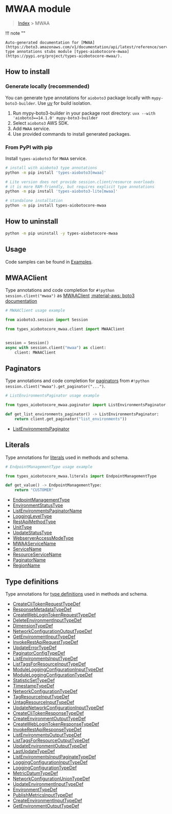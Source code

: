 # MWAA module

> [Index](../README.md) > MWAA


!!! note ""

    Auto-generated documentation for [MWAA](https://boto3.amazonaws.com/v1/documentation/api/latest/reference/services/mwaa.html#mwaa)
    type annotations stubs module [types-aiobotocore-mwaa](https://pypi.org/project/types-aiobotocore-mwaa/).

## How to install

### Generate locally (recommended)

You can generate type annotations for `aioboto3` package locally with `mypy-boto3-builder`.
Use [uv](https://docs.astral.sh/uv/getting-started/installation/) for build isolation.

1. Run mypy-boto3-builder in your package root directory: `uvx --with 'aioboto3==14.1.0' mypy-boto3-builder`
1. Select `aioboto3` AWS SDK.
1. Add `MWAA` service.
1. Use provided commands to install generated packages.



### From PyPI with pip

Install `types-aioboto3` for `MWAA` service.

```bash
# install with aioboto3 type annotations
python -m pip install 'types-aioboto3[mwaa]'

# Lite version does not provide session.client/resource overloads
# it is more RAM-friendly, but requires explicit type annotations
python -m pip install 'types-aioboto3-lite[mwaa]'

# standalone installation
python -m pip install types-aiobotocore-mwaa
```



## How to uninstall

```bash
python -m pip uninstall -y types-aiobotocore-mwaa
```

## Usage

Code samples can be found in [Examples](./usage.md).

## MWAAClient

Type annotations and code completion for  `#!python session.client("mwaa")` as [MWAAClient](./client.md)
[:material-aws: boto3 documentation](https://boto3.amazonaws.com/v1/documentation/api/latest/reference/services/mwaa.html#MWAA.Client)

```python
# MWAAClient usage example

from aioboto3.session import Session

from types_aiobotocore_mwaa.client import MWAAClient


session = Session()
async with session.client("mwaa") as client:
    client: MWAAClient
```


## Paginators

Type annotations and code completion for
[paginators](./paginators.md)
from `#!python session.client("mwaa").get_paginator("...")`.

```python
# ListEnvironmentsPaginator usage example

from types_aiobotocore_mwaa.paginator import ListEnvironmentsPaginator

def get_list_environments_paginator() -> ListEnvironmentsPaginator:
    return client.get_paginator("list_environments"))
```

- [ListEnvironmentsPaginator](./paginators.md#listenvironmentspaginator)








## Literals

Type annotations for [literals](./literals.md) used in methods and schema.

```python
# EndpointManagementType usage example

from types_aiobotocore_mwaa.literals import EndpointManagementType

def get_value() -> EndpointManagementType:
    return "CUSTOMER"
```

- [EndpointManagementType](./literals.md#endpointmanagementtype)
- [EnvironmentStatusType](./literals.md#environmentstatustype)
- [ListEnvironmentsPaginatorName](./literals.md#listenvironmentspaginatorname)
- [LoggingLevelType](./literals.md#loggingleveltype)
- [RestApiMethodType](./literals.md#restapimethodtype)
- [UnitType](./literals.md#unittype)
- [UpdateStatusType](./literals.md#updatestatustype)
- [WebserverAccessModeType](./literals.md#webserveraccessmodetype)
- [MWAAServiceName](./literals.md#mwaaservicename)
- [ServiceName](./literals.md#servicename)
- [ResourceServiceName](./literals.md#resourceservicename)
- [PaginatorName](./literals.md#paginatorname)
- [RegionName](./literals.md#regionname)




## Type definitions

Type annotations for [type definitions](./type_defs.md) used in methods and schema.

- [CreateCliTokenRequestTypeDef](./type_defs.md#createclitokenrequesttypedef)
- [ResponseMetadataTypeDef](./type_defs.md#responsemetadatatypedef)
- [CreateWebLoginTokenRequestTypeDef](./type_defs.md#createweblogintokenrequesttypedef)
- [DeleteEnvironmentInputTypeDef](./type_defs.md#deleteenvironmentinputtypedef)
- [DimensionTypeDef](./type_defs.md#dimensiontypedef)
- [NetworkConfigurationOutputTypeDef](./type_defs.md#networkconfigurationoutputtypedef)
- [GetEnvironmentInputTypeDef](./type_defs.md#getenvironmentinputtypedef)
- [InvokeRestApiRequestTypeDef](./type_defs.md#invokerestapirequesttypedef)
- [UpdateErrorTypeDef](./type_defs.md#updateerrortypedef)
- [PaginatorConfigTypeDef](./type_defs.md#paginatorconfigtypedef)
- [ListEnvironmentsInputTypeDef](./type_defs.md#listenvironmentsinputtypedef)
- [ListTagsForResourceInputTypeDef](./type_defs.md#listtagsforresourceinputtypedef)
- [ModuleLoggingConfigurationInputTypeDef](./type_defs.md#moduleloggingconfigurationinputtypedef)
- [ModuleLoggingConfigurationTypeDef](./type_defs.md#moduleloggingconfigurationtypedef)
- [StatisticSetTypeDef](./type_defs.md#statisticsettypedef)
- [TimestampTypeDef](./type_defs.md#timestamptypedef)
- [NetworkConfigurationTypeDef](./type_defs.md#networkconfigurationtypedef)
- [TagResourceInputTypeDef](./type_defs.md#tagresourceinputtypedef)
- [UntagResourceInputTypeDef](./type_defs.md#untagresourceinputtypedef)
- [UpdateNetworkConfigurationInputTypeDef](./type_defs.md#updatenetworkconfigurationinputtypedef)
- [CreateCliTokenResponseTypeDef](./type_defs.md#createclitokenresponsetypedef)
- [CreateEnvironmentOutputTypeDef](./type_defs.md#createenvironmentoutputtypedef)
- [CreateWebLoginTokenResponseTypeDef](./type_defs.md#createweblogintokenresponsetypedef)
- [InvokeRestApiResponseTypeDef](./type_defs.md#invokerestapiresponsetypedef)
- [ListEnvironmentsOutputTypeDef](./type_defs.md#listenvironmentsoutputtypedef)
- [ListTagsForResourceOutputTypeDef](./type_defs.md#listtagsforresourceoutputtypedef)
- [UpdateEnvironmentOutputTypeDef](./type_defs.md#updateenvironmentoutputtypedef)
- [LastUpdateTypeDef](./type_defs.md#lastupdatetypedef)
- [ListEnvironmentsInputPaginateTypeDef](./type_defs.md#listenvironmentsinputpaginatetypedef)
- [LoggingConfigurationInputTypeDef](./type_defs.md#loggingconfigurationinputtypedef)
- [LoggingConfigurationTypeDef](./type_defs.md#loggingconfigurationtypedef)
- [MetricDatumTypeDef](./type_defs.md#metricdatumtypedef)
- [NetworkConfigurationUnionTypeDef](./type_defs.md#networkconfigurationuniontypedef)
- [UpdateEnvironmentInputTypeDef](./type_defs.md#updateenvironmentinputtypedef)
- [EnvironmentTypeDef](./type_defs.md#environmenttypedef)
- [PublishMetricsInputTypeDef](./type_defs.md#publishmetricsinputtypedef)
- [CreateEnvironmentInputTypeDef](./type_defs.md#createenvironmentinputtypedef)
- [GetEnvironmentOutputTypeDef](./type_defs.md#getenvironmentoutputtypedef)

